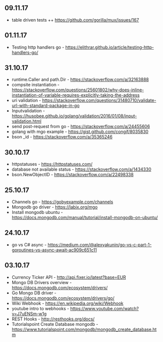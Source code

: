 ## 09.11.17
- table driven tests ++ https://github.com/gorilla/mux/issues/167

## 01.11.17
- Testing http handlers go - https://elithrar.github.io/article/testing-http-handlers-go/

## 31.10.17
- runtime.Caller and path.Dir - https://stackoverflow.com/a/32163888
- compsite instantiation - https://stackoverflow.com/questions/25601802/why-does-inline-instantiation-of-variable-requires-explicitly-taking-the-address
- uri validation - https://stackoverflow.com/questions/31480710/validate-url-with-standard-package-in-go
- Inputvalidation - https://husobee.github.io/golang/validation/2016/01/08/input-validation.html
- send post-request from go - https://stackoverflow.com/a/24455606
- golang with mgo example - https://gist.github.com/congjf/8035830
- bson \_id - https://stackoverflow.com/a/35365246

## 30.10.17
- httpstatuses - https://httpstatuses.com/
- database not available status - https://stackoverflow.com/a/1434330
- bson.NewObjectID - https://stackoverflow.com/a/22498338

## 25.10.17
- Channels go - https://gobyexample.com/channels
- Mongodb go driver - https://labix.org/mgo
- Install mongodb ubuntu - https://docs.mongodb.com/manual/tutorial/install-mongodb-on-ubuntu/

## 24.10.17
- go vs C# async - https://medium.com/@alexyakunin/go-vs-c-part-1-goroutines-vs-async-await-ac909c651c11

## 03.10.17
- Currency Ticker API - http://api.fixer.io/latest?base=EUR
- Mongo DB Drivers overview - https://docs.mongodb.com/ecosystem/drivers/
- Go Mongo DB driver - https://docs.mongodb.com/ecosystem/drivers/go/
- Wiki Webhook - https://en.wikipedia.org/wiki/Webhook
- youtube intro to webhooks - https://www.youtube.com/watch?v=J7uENSm-w1g
- REST Hooks - http://resthooks.org/docs/
- Tutorialspoint Create Database mongodb - https://www.tutorialspoint.com/mongodb/mongodb_create_database.htm

